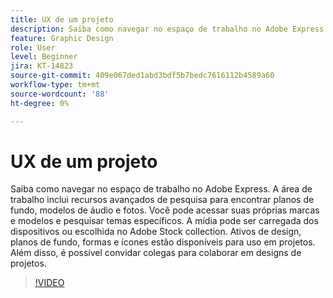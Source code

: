 ```yaml
---
title: UX de um projeto
description: Saiba como navegar no espaço de trabalho no Adobe Express
feature: Graphic Design
role: User
level: Beginner
jira: KT-14823
source-git-commit: 409e067ded1abd3bdf5b7bedc7616112b4589a60
workflow-type: tm+mt
source-wordcount: '88'
ht-degree: 0%

---
```


# UX de um projeto

Saiba como navegar no espaço de trabalho no Adobe Express. A área de trabalho inclui recursos avançados de pesquisa para encontrar planos de fundo, modelos de áudio e fotos. Você pode acessar suas próprias marcas e modelos e pesquisar temas específicos. A mídia pode ser carregada dos dispositivos ou escolhida no Adobe Stock collection. Ativos de design, planos de fundo, formas e ícones estão disponíveis para uso em projetos. Além disso, é possível convidar colegas para colaborar em designs de projetos.

>[!VIDEO](https://video.tv.adobe.com/v/3426932?quality=12&learn=on&hidetitle=true)
